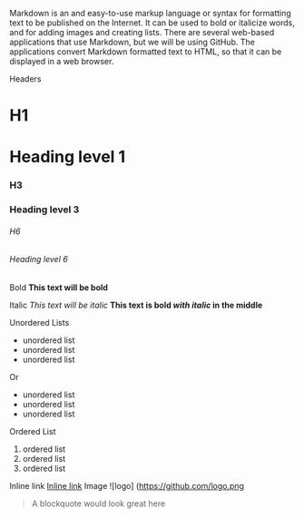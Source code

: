 Markdown is an and easy-to-use markup language or syntax for formatting text to be published on the Internet. It can be used to bold or italicize words, and for adding images and creating lists. 
There are several web-based applications that use Markdown, but we will be using GitHub. The applications convert Markdown formatted text to HTML, so that it can be displayed in a web browser.

Headers
# H1 <h1> Heading level 1
### H3 <h3> Heading level 3
###### H6 <h6> Heading level 6

Bold
**This text will be bold**

Italic
*This text will be italic*
**This text is bold _with italic_ in the middle**

Unordered Lists
* unordered list
* unordered list
* unordered list

Or
- unordered list
- unordered list
- unordered list

Ordered List
1. ordered list
1. ordered list
1. ordered list
   
Inline link
[Inline link](http://www.google.com)
Image
![logo] (https://github.com/logo.png

> A blockquote would look great here
